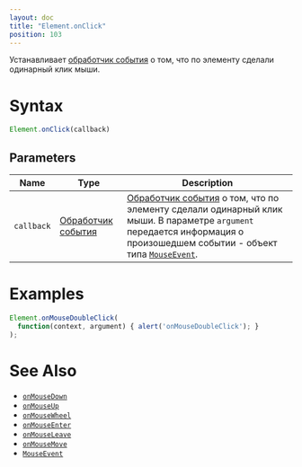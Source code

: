```yaml
---
layout: doc
title: "Element.onClick"
position: 103
---
```


Устанавливает [обработчик события](../../../Script/) о том, что по элементу сделали одинарный клик мыши.

# Syntax

```js
Element.onClick(callback)
```

## Parameters

|Name|Type|Description|
|----|----|-----------|
|`callback`|[Обработчик события](../../../Script/)|[Обработчик события](../../../Script/) о том, что по элементу сделали одинарный клик мыши. В параметре `argument` передается информация о произошедшем событии - объект типа [`MouseEvent`](../MouseEvent/).|

# Examples

```js
Element.onMouseDoubleClick(
  function(context, argument) { alert('onMouseDoubleClick'); }
);
```

# See Also

* [`onMouseDown`](Element.onMouseDown/)
* [`onMouseUp`](Element.onMouseUp/)
* [`onMouseWheel`](Element.onMouseWheel/)
* [`onMouseEnter`](Element.onMouseEnter/)
* [`onMouseLeave`](Element.onMouseLeave/)
* [`onMouseMove`](Element.onMouseMove/)
* [`MouseEvent`](../MouseEvent/)
